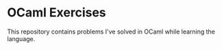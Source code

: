 # OCaml Exercises

This repository contains problems I've solved in OCaml while learning the language.
